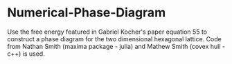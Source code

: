 # Numerical-Phase-Diagram
Use the free energy featured in Gabriel Kocher's paper equation 55 to construct a phase diagram for the two dimensional hexagonal lattice. Code from Nathan Smith (maxima package - julia) and Mathew Smith (covex hull - c++) is used. 


